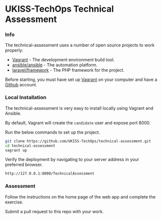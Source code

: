 # UKISS-TechOps Technical Assessment

### Info

The technical-assessment uses a number of open source projects to work properly:

* [Vagrant] - The development environment build tool.
* [ansible/ansible] - The automation platform.
* [laravel/framework] - The PHP framework for the project.

Before starting, you must have set up [Vagrant] on your computer and have a [Github] account.

### Local Installation

The technical-assessment is very easy to install locally using Vagrant and Ansible.

By default, Vagrant will create the `candidate` user and expose port 8000.

Run the below commands to set up the project.

```sh
git clone https://github.com/UKISS-TechOps/technical-assessment.git
cd technical-assessment
vagrant up
```

Verify the deployment by navigating to your server address in your preferred browser.

```sh
http://127.0.0.1:8000/TechnicalAssessment
```

### Assessment

Follow the instructions on the home page of the web app and complete the exercise.

Submit a pull request to this repo with your work.


[//]: # (These are reference links used in the body of this note and get stripped out when the markdown processor does its job.)

   [VirtualBox]: <https://www.virtualbox.org/>
   [Github]: <https://github.com/>
   [Vagrant]: <https://www.vagrantup.com/>
   [ansible/ansible]: <https://github.com/ansible/ansible>
   [laravel/framework]: <https://github.com/laravel/framework>
